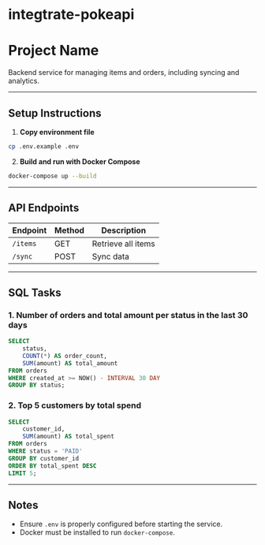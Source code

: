# integtrate-pokeapi
# Project Name

Backend service for managing items and orders, including syncing and analytics.

---

## Setup Instructions

1. **Copy environment file**

```bash
cp .env.example .env
```

2. **Build and run with Docker Compose**

```bash
docker-compose up --build
```

---

## API Endpoints

| Endpoint | Method | Description        |
| -------- | ------ | ------------------ |
| `/items` | GET    | Retrieve all items |
| `/sync`  | POST   | Sync data          |

---

## SQL Tasks

### 1. Number of orders and total amount per status in the last 30 days

```sql
SELECT
    status,
    COUNT(*) AS order_count,
    SUM(amount) AS total_amount
FROM orders
WHERE created_at >= NOW() - INTERVAL 30 DAY
GROUP BY status;
```

### 2. Top 5 customers by total spend

```sql
SELECT
    customer_id,
    SUM(amount) AS total_spent
FROM orders
WHERE status = 'PAID'
GROUP BY customer_id
ORDER BY total_spent DESC
LIMIT 5;
```

---

## Notes

* Ensure `.env` is properly configured before starting the service.
* Docker must be installed to run `docker-compose`.

